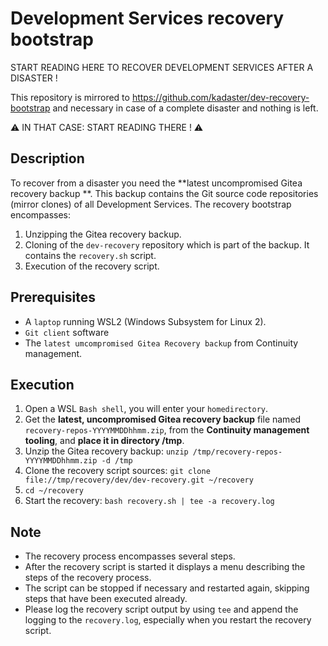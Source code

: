 # Development Services recovery bootstrap

START READING HERE TO RECOVER DEVELOPMENT SERVICES AFTER A DISASTER !

This repository is mirrored to https://github.com/kadaster/dev-recovery-bootstrap and necessary in case of a complete disaster and nothing is left. 

⚠ IN THAT CASE: START READING THERE ! ⚠

## Description

To recover from a disaster you need the **latest uncompromised Gitea recovery backup **. This backup contains the Git source code repositories (mirror clones) of all Development Services. The recovery bootstrap encompasses:

1. Unzipping the Gitea recovery backup.
1. Cloning of the `dev-recovery` repository which is part of the backup. It contains the `recovery.sh` script.
1. Execution of the recovery script. 

## Prerequisites

- A `laptop` running WSL2 (Windows Subsystem for Linux 2).
- `Git client` software
- The `latest umcompromised Gitea Recovery backup` from Continuity management.

## Execution

1. Open a WSL `Bash shell`, you will enter your `homedirectory`.
1. Get the **latest, uncompromised Gitea recovery backup** file named `recovery-repos-YYYYMMDDhhmm.zip`, from the **Continuity management tooling**, and **place it in directory /tmp**. 
1. Unzip the Gitea recovery backup: `unzip /tmp/recovery-repos-YYYYMMDDhhmm.zip -d /tmp`
1. Clone the recovery script sources: `git clone file://tmp/recovery/dev/dev-recovery.git ~/recovery`
1. `cd ~/recovery`
1. Start the recovery: `bash recovery.sh | tee -a recovery.log`

## Note
- The recovery process encompasses several steps. 
- After the recovery script is started it displays a menu describing the steps of the recovery process. 
- The script can be stopped if necessary and restarted again, skipping steps that have been executed already. 
- Please log the recovery script output by using `tee` and append the logging to the `recovery.log`, especially when you restart the recovery script.